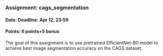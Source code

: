 ### Assignment: cags_segmentation
#### Date: Deadline: Apr 12, 23:59
#### Points: 6 points+5 bonus

The goal of this assignment is to use pretrained EfficientNet-B0 model to
achieve best image segmentation accuracy on the CAGS dataset.

